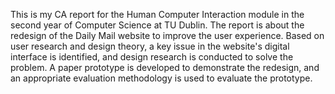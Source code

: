 This is my CA report for the Human Computer Interaction module in the second year of Computer Science at TU Dublin.
The report is about the redesign of the Daily Mail website to improve the user experience. Based on user research and design theory, a key issue in the website's digital interface is identified, and design research is conducted to solve the problem. A paper prototype is developed to demonstrate the redesign, and an appropriate evaluation methodology is used to evaluate the prototype.
